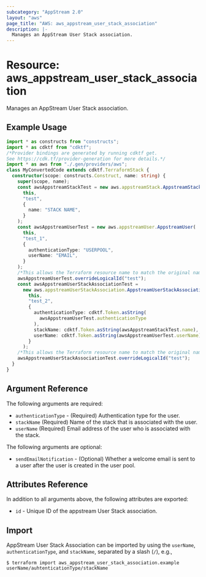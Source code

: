 ```yaml
---
subcategory: "AppStream 2.0"
layout: "aws"
page_title: "AWS: aws_appstream_user_stack_association"
description: |-
  Manages an AppStream User Stack association.
---
```


# Resource: aws_appstream_user_stack_association

Manages an AppStream User Stack association.

## Example Usage

```typescript
import * as constructs from "constructs";
import * as cdktf from "cdktf";
/*Provider bindings are generated by running cdktf get.
See https://cdk.tf/provider-generation for more details.*/
import * as aws from "./.gen/providers/aws";
class MyConvertedCode extends cdktf.TerraformStack {
  constructor(scope: constructs.Construct, name: string) {
    super(scope, name);
    const awsAppstreamStackTest = new aws.appstreamStack.AppstreamStack(
      this,
      "test",
      {
        name: "STACK NAME",
      }
    );
    const awsAppstreamUserTest = new aws.appstreamUser.AppstreamUser(
      this,
      "test_1",
      {
        authenticationType: "USERPOOL",
        userName: "EMAIL",
      }
    );
    /*This allows the Terraform resource name to match the original name. You can remove the call if you don't need them to match.*/
    awsAppstreamUserTest.overrideLogicalId("test");
    const awsAppstreamUserStackAssociationTest =
      new aws.appstreamUserStackAssociation.AppstreamUserStackAssociation(
        this,
        "test_2",
        {
          authenticationType: cdktf.Token.asString(
            awsAppstreamUserTest.authenticationType
          ),
          stackName: cdktf.Token.asString(awsAppstreamStackTest.name),
          userName: cdktf.Token.asString(awsAppstreamUserTest.userName),
        }
      );
    /*This allows the Terraform resource name to match the original name. You can remove the call if you don't need them to match.*/
    awsAppstreamUserStackAssociationTest.overrideLogicalId("test");
  }
}

```

## Argument Reference

The following arguments are required:

* `authenticationType` - (Required) Authentication type for the user.
* `stackName` (Required) Name of the stack that is associated with the user.
* `userName` (Required) Email address of the user who is associated with the stack.

The following arguments are optional:

* `sendEmailNotification` - (Optional) Whether a welcome email is sent to a user after the user is created in the user pool.

## Attributes Reference

In addition to all arguments above, the following attributes are exported:

* `id` - Unique ID of the appstream User Stack association.

## Import

AppStream User Stack Association can be imported by using the `userName`, `authenticationType`, and `stackName`, separated by a slash (`/`), e.g.,

```
$ terraform import aws_appstream_user_stack_association.example userName/auhtenticationType/stackName
```

<!-- cache-key: cdktf-0.17.0-pre.15 input-65103463008bc993d80aa0eb6e1bd7ce9eaf0fb635fbc5a885c122b9048395d4 -->